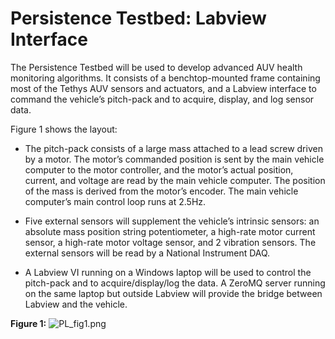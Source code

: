 # Persistence Testbed: Labview Interface #


The Persistence Testbed will be used to develop advanced AUV health monitoring algorithms. It consists of a benchtop-mounted frame containing most of the Tethys AUV sensors and actuators, and a Labview interface to command the vehicle’s pitch-pack and to acquire, display, and log sensor data.

Figure 1 shows the layout:

* The pitch-pack consists of a large mass attached to a lead screw driven by a motor. The motor’s commanded position is sent by the main vehicle computer to the motor controller, and the motor’s actual position, current, and voltage are read by the main vehicle computer. The position of the mass is derived from the motor’s encoder. The main vehicle computer’s main control loop runs at 2.5Hz.

* Five external sensors will supplement the vehicle’s intrinsic sensors: an absolute mass position string potentiometer, a high-rate motor current sensor, a high-rate motor voltage sensor, and 2 vibration sensors. The external sensors will be read by a National Instrument DAQ.

* A Labview VI running on a Windows laptop will be used to control the pitch-pack and to acquire/display/log the data. A ZeroMQ server running on the same laptop but outside Labview will provide the bridge between Labview and the vehicle.

**Figure 1:**
![PL_fig1.png](https://bitbucket.org/repo/oG65MB/images/3999844056-PL_fig1.png)
